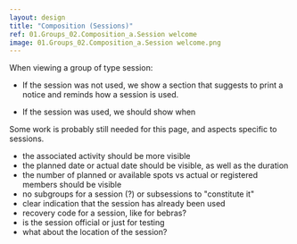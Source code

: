 ```yaml
---
layout: design
title: "Composition (Sessions)"
ref: 01.Groups_02.Composition_a.Session welcome
image: 01.Groups_02.Composition_a.Session welcome.png
---
```


When viewing a group of type session:
* If the session was not used, we show a section that suggests to print a notice and reminds how a session is used.

* If the session was used, we should show when

Some work is probably still needed for this page, and aspects specific to sessions.
- the associated activity should be more visible
- the planned date or actual date should be visible, as well as the duration
- the number of planned or available spots vs actual or registered members should be visible
- no subgroups for a session (?) or subsessions to "constitute it"
- clear indication that the session has already been used
- recovery code for a session, like for bebras?
- is the session official or just for testing
- what about the location of the session?

